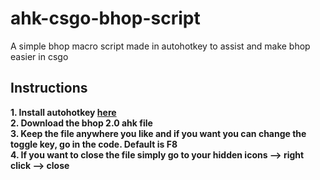 # ahk-csgo-bhop-script 
A simple bhop macro script made in autohotkey to assist and make bhop easier in csgo  
## Instructions   
**1. Install autohotkey [here](https://www.autohotkey.com/)**   
**2. Download the bhop 2.0 ahk file**   
**3. Keep the file anywhere you like and if you want you can change the toggle key, go in the code. Default is F8**   
**4. If you want to close the file simply go to your hidden icons --> right click --> close**  

